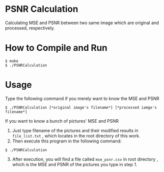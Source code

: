 # PSNR Calculation
Calculating MSE and PSNR between two same image which are original and processed, respectively.

# How to Compile and Run
```shell=
$ make
$ ./PSNRCalculation
```
# Usage
Type the following command if you merely want to know the MSE and PSNR
```shell=
$ ./PSNRCalculation [*original image's filename*] [*processed iamge's filename*]
```
If you want to know a bunch of pictures' MSE and PSNR
1. Just type filename of the pictures and their modified results in ```file_list.txt```
, which locates in the root directory of this work.
2. Then execute this program in the following command:
```
$ ./PSNRCalculation
```
3. After execution, you will find a file called ```mse_psnr.csv``` in root directory
, which is the MSE and PSNR of the pictures you type in step 1.

